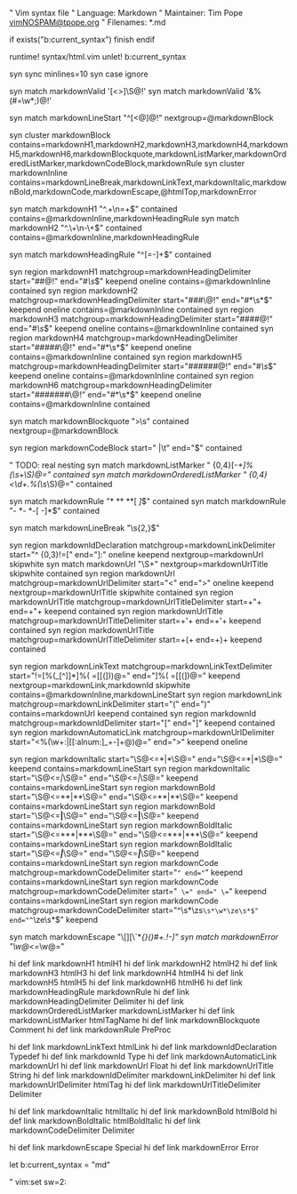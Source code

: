 " Vim syntax file
" Language:     Markdown
" Maintainer:   Tim Pope <vimNOSPAM@tpope.org>
" Filenames:    *.md

if exists("b:current_syntax")
  finish
endif

runtime! syntax/html.vim
unlet! b:current_syntax

syn sync minlines=10
syn case ignore

syn match markdownValid '[<>]\S\@!'
syn match markdownValid '&\%(#\=\w*;\)\@!'

syn match markdownLineStart "^[<@]\@!" nextgroup=@markdownBlock

syn cluster markdownBlock contains=markdownH1,markdownH2,markdownH3,markdownH4,markdownH5,markdownH6,markdownBlockquote,markdownListMarker,markdownOrderedListMarker,markdownCodeBlock,markdownRule
syn cluster markdownInline contains=markdownLineBreak,markdownLinkText,markdownItalic,markdownBold,markdownCode,markdownEscape,@htmlTop,markdownError

syn match markdownH1 "^.\+\n=\+$" contained contains=@markdownInline,markdownHeadingRule
syn match markdownH2 "^.\+\n-\+$" contained contains=@markdownInline,markdownHeadingRule

syn match markdownHeadingRule "^[=-]\+$" contained

syn region markdownH1 matchgroup=markdownHeadingDelimiter start="##\@!"      end="#*\s*$" keepend oneline contains=@markdownInline contained
syn region markdownH2 matchgroup=markdownHeadingDelimiter start="###\@!"     end="#*\s*$" keepend oneline contains=@markdownInline contained
syn region markdownH3 matchgroup=markdownHeadingDelimiter start="####\@!"    end="#*\s*$" keepend oneline contains=@markdownInline contained
syn region markdownH4 matchgroup=markdownHeadingDelimiter start="#####\@!"   end="#*\s*$" keepend oneline contains=@markdownInline contained
syn region markdownH5 matchgroup=markdownHeadingDelimiter start="######\@!"  end="#*\s*$" keepend oneline contains=@markdownInline contained
syn region markdownH6 matchgroup=markdownHeadingDelimiter start="#######\@!" end="#*\s*$" keepend oneline contains=@markdownInline contained

syn match markdownBlockquote ">\s" contained nextgroup=@markdownBlock

syn region markdownCodeBlock start="    \|\t" end="$" contained

" TODO: real nesting
syn match markdownListMarker " \{0,4\}[-*+]\%(\s\+\S\)\@=" contained
syn match markdownOrderedListMarker " \{0,4}\<\d\+\.\%(\s*\S\)\@=" contained

syn match markdownRule "\* *\* *\*[ *]*$" contained
syn match markdownRule "- *- *-[ -]*$" contained

syn match markdownLineBreak "\s\{2,\}$"

syn region markdownIdDeclaration matchgroup=markdownLinkDelimiter start="^ \{0,3\}!\=\[" end="\]:" oneline keepend nextgroup=markdownUrl skipwhite
syn match markdownUrl "\S\+" nextgroup=markdownUrlTitle skipwhite contained
syn region markdownUrl matchgroup=markdownUrlDelimiter start="<" end=">" oneline keepend nextgroup=markdownUrlTitle skipwhite contained
syn region markdownUrlTitle matchgroup=markdownUrlTitleDelimiter start=+"+ end=+"+ keepend contained
syn region markdownUrlTitle matchgroup=markdownUrlTitleDelimiter start=+'+ end=+'+ keepend contained
syn region markdownUrlTitle matchgroup=markdownUrlTitleDelimiter start=+(+ end=+)+ keepend contained

syn region markdownLinkText matchgroup=markdownLinkTextDelimiter start="!\=\[\%(\_[^]]*]\%( \=[[(]\)\)\@=" end="\]\%( \=[[(]\)\@=" keepend nextgroup=markdownLink,markdownId skipwhite contains=@markdownInline,markdownLineStart
syn region markdownLink matchgroup=markdownLinkDelimiter start="(" end=")" contains=markdownUrl keepend contained
syn region markdownId matchgroup=markdownIdDelimiter start="\[" end="\]" keepend contained
syn region markdownAutomaticLink matchgroup=markdownUrlDelimiter start="<\%(\w\+:\|[[:alnum:]_+-]\+@\)\@=" end=">" keepend oneline

syn region markdownItalic start="\S\@<=\*\|\*\S\@=" end="\S\@<=\*\|\*\S\@=" keepend contains=markdownLineStart
syn region markdownItalic start="\S\@<=_\|_\S\@=" end="\S\@<=_\|_\S\@=" keepend contains=markdownLineStart
syn region markdownBold start="\S\@<=\*\*\|\*\*\S\@=" end="\S\@<=\*\*\|\*\*\S\@=" keepend contains=markdownLineStart
syn region markdownBold start="\S\@<=__\|__\S\@=" end="\S\@<=__\|__\S\@=" keepend contains=markdownLineStart
syn region markdownBoldItalic start="\S\@<=\*\*\*\|\*\*\*\S\@=" end="\S\@<=\*\*\*\|\*\*\*\S\@=" keepend contains=markdownLineStart
syn region markdownBoldItalic start="\S\@<=___\|___\S\@=" end="\S\@<=___\|___\S\@=" keepend contains=markdownLineStart
syn region markdownCode matchgroup=markdownCodeDelimiter start="`" end="`" keepend contains=markdownLineStart
syn region markdownCode matchgroup=markdownCodeDelimiter start="`` \=" end=" \=``" keepend contains=markdownLineStart
syn region markdownCode matchgroup=markdownCodeDelimiter start="^\s*\zs```\s*\w*\ze\s*$" end="^```\ze\s*$" keepend

syn match markdownEscape "\\[][\\`*_{}()#+.!-]"
syn match markdownError "\w\@<=_\w\@="

hi def link markdownH1                    htmlH1
hi def link markdownH2                    htmlH2
hi def link markdownH3                    htmlH3
hi def link markdownH4                    htmlH4
hi def link markdownH5                    htmlH5
hi def link markdownH6                    htmlH6
hi def link markdownHeadingRule           markdownRule
hi def link markdownHeadingDelimiter      Delimiter
hi def link markdownOrderedListMarker     markdownListMarker
hi def link markdownListMarker            htmlTagName
hi def link markdownBlockquote            Comment
hi def link markdownRule                  PreProc

hi def link markdownLinkText              htmlLink
hi def link markdownIdDeclaration         Typedef
hi def link markdownId                    Type
hi def link markdownAutomaticLink         markdownUrl
hi def link markdownUrl                   Float
hi def link markdownUrlTitle              String
hi def link markdownIdDelimiter           markdownLinkDelimiter
hi def link markdownUrlDelimiter          htmlTag
hi def link markdownUrlTitleDelimiter     Delimiter

hi def link markdownItalic                htmlItalic
hi def link markdownBold                  htmlBold
hi def link markdownBoldItalic            htmlBoldItalic
hi def link markdownCodeDelimiter         Delimiter

hi def link markdownEscape                Special
hi def link markdownError                 Error

let b:current_syntax = "md"

" vim:set sw=2:

